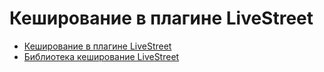 Кеширование в плагине LiveStreet
================================

- [Кеширование в плагине LiveStreet](http://livestreet.ru/blog/dev_documentation/9019.html)
- [Библиотека кеширование LiveStreet](http://dklab.ru/lib/Dklab_Cache/)